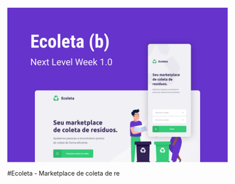 ![Ecoleta Overview](https://raw.githubusercontent.com/fernandoperigolo/ecoleta/master/overview.png?token=ABHRFYSJOJDKHUU2CXAYDTC63QERC)

#Ecoleta - Marketplace de coleta de re
